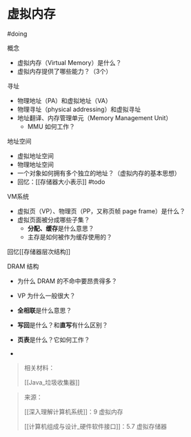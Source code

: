 # 虚拟内存

#doing

概念

* 虚拟内存（Virtual Memory）是什么？
* 虚拟内存提供了哪些能力？（3个）

寻址

* 物理地址（PA）和虚拟地址（VA）
* 物理寻址（physical addressing）和虚拟寻址
* 地址翻译、内存管理单元（Memory Management Unit）
  * MMU 如何工作？

地址空间

* 虚拟地址空间
* 物理地址空间
* 一个对象如何拥有多个独立的地址？（虚拟内存的基本思想）
* 回忆：[[存储器大小表示]] #todo

VM系统

* 虚拟页（VP）、物理页（PP，又称页帧 page frame）是什么？
* 虚拟页面被分成哪些子集？
  * **分配、缓存**是什么意思？
  * 主存是如何被作为缓存使用的？

回忆[[存储器层次结构]]

DRAM 结构

* 为什么 DRAM 的不命中要昂贵得多？
* VP 为什么一般很大？
* **全相联**是什么意思？
* **写回**是什么？和**直写**有什么区别？

* **页表**是什么？它如何工作？
* 





> 相关材料：
>
> 
>
> [[Java_垃圾收集器]]



> 来源：
>
> [[深入理解计算机系统]]：9 虚拟内存
>
> [[计算机组成与设计_硬件软件接口]]：5.7 虚拟存储器